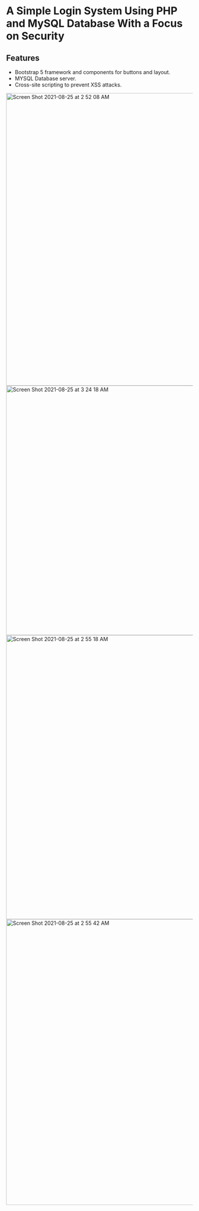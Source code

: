 # A Simple Login System Using PHP and MySQL Database With a Focus on Security
## Features
- Bootstrap 5 framework and components for buttons and layout. 
- MYSQL Database server.
- Cross-site scripting to prevent XSS attacks.
<img width="790" alt="Screen Shot 2021-08-25 at 2 52 08 AM" src="https://user-images.githubusercontent.com/86587161/130744973-c07ca668-5479-476a-8a1f-98ab72e72102.png">
<img width="674" alt="Screen Shot 2021-08-25 at 3 24 18 AM" src="https://user-images.githubusercontent.com/86587161/130745366-a6857da0-862e-4cf6-8aea-0f9967b93e90.png">
<img width="767" alt="Screen Shot 2021-08-25 at 2 55 18 AM" src="https://user-images.githubusercontent.com/86587161/130745145-6a50be81-17a6-4fef-946d-76057144812b.png">
<img width="772" alt="Screen Shot 2021-08-25 at 2 55 42 AM" src="https://user-images.githubusercontent.com/86587161/130745165-eaf6fc66-676a-4610-b267-ea20cccd5536.png">






